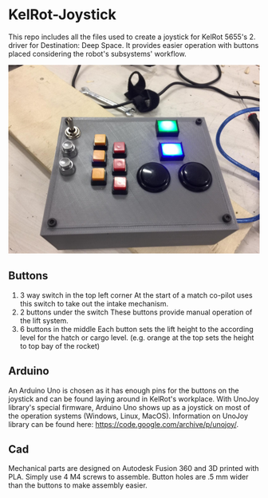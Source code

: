 # KelRot-Joystick
This repo includes all the files used to create a joystick for KelRot 5655's 2. driver for Destination: Deep Space. It provides easier operation with buttons placed considering the robot's subsystems' workflow.

![Assembled Joystick](/joystick.jpeg)

## Buttons
1. 3 way switch in the top left corner
  At the start of a match co-pilot uses this switch to take out the intake mechanism.
2. 2 buttons under the switch
  These buttons provide manual operation of the lift system.
3. 6 buttons in the middle
  Each button sets the lift height to the according level for the hatch or cargo level. (e.g. orange at the top sets the height to top bay of the rocket)

## Arduino
An Arduino Uno is chosen as it has enough pins for the buttons on the joystick and can be found laying around in KelRot's workplace. With UnoJoy library's special firmware, Arduino Uno shows up as a joystick on most of the operation systems (Windows, Linux, MacOS). Information on UnoJoy library can be found here: https://code.google.com/archive/p/unojoy/.

## Cad
Mechanical parts are designed on Autodesk Fusion 360 and 3D printed with PLA. Simply use 4 M4 screws to assemble.
Button holes are .5 mm wider than the buttons to make assembly easier.
